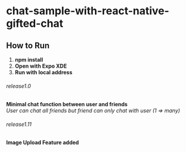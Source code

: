 # chat-sample-with-react-native-gifted-chat

## How to Run
1. **npm install**
1. **Open with Expo XDE**
1. **Run with local address**


###### release1.0
**Minimal chat function between user and friends**\
*User can chat all friends but friend can only chat with user (1 => many)*

###### release1.11
**Image Upload Feature added**